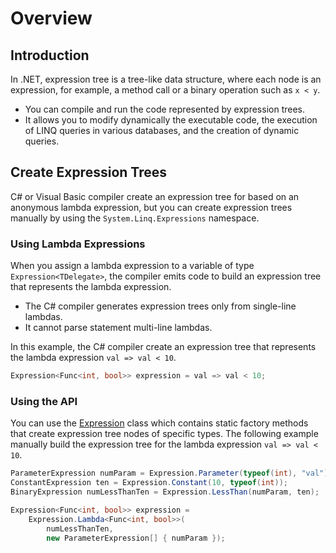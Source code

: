 # Overview

## Introduction

In .NET, expression tree is a tree-like data structure, where each node is an expression, for example, a method call or a binary operation such as `x < y`.

 - You can compile and run the code represented by expression trees. 
 - It allows you to modify dynamically the executable code, the execution of LINQ queries in various databases, and the creation of dynamic queries.

## Create Expression Trees

C# or Visual Basic compiler create an expression tree for based on an anonymous lambda expression, but you can create expression trees manually by using the `System.Linq.Expressions` namespace.

### Using Lambda Expressions

When you assign a lambda expression to a variable of type `Expression<TDelegate>`, the compiler emits code to build an expression tree that represents the lambda expression.

 - The C# compiler generates expression trees only from single-line lambdas. 
 - It cannot parse statement multi-line lambdas. 

In this example, the C# compiler create an expression tree that represents the lambda expression `val => val < 10`.

```csharp
Expression<Func<int, bool>> expression = val => val < 10;
```

### Using the API

You can use the [Expression](https://docs.microsoft.com/en-us/dotnet/api/system.linq.expressions.expression?view=netframework-4.7.2) class which contains static factory methods that create expression tree nodes of specific types. The following example manually build the expression tree for the lambda expression `val => val < 10`.

```csharp
ParameterExpression numParam = Expression.Parameter(typeof(int), "val");
ConstantExpression ten = Expression.Constant(10, typeof(int));
BinaryExpression numLessThanTen = Expression.LessThan(numParam, ten);

Expression<Func<int, bool>> expression =
    Expression.Lambda<Func<int, bool>>(
        numLessThanTen,
        new ParameterExpression[] { numParam });
```